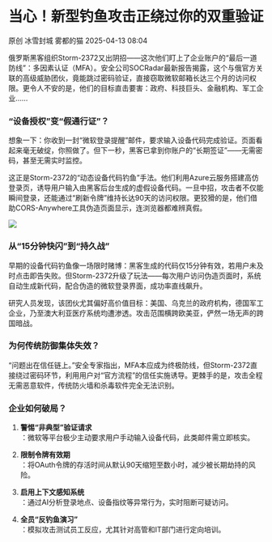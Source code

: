 #  当心！新型钓鱼攻击正绕过你的双重验证   
原创 冰雪封城  雾都的猫   2025-04-13 08:04  
  
俄罗斯黑客组织Storm-2372又出阴招——这次他们盯上了企业账户的“最后一道防线”：多因素认证（MFA）。安全公司SOCRadar最新报告揭露，这个与俄官方关联的高级威胁团伙，竟能跳过密码验证，直接窃取微软邮箱长达三个月的访问权限。更令人不安的是，他们的目标直击要害：政府、科技巨头、金融机构、军工企业……  
### “设备授权”变“假通行证”？  
  
想象一下：你收到一封“微软登录提醒”邮件，要求输入设备代码完成验证。页面看起来毫无破绽，你照做了。但下一秒，黑客已拿到你账户的“长期签证”——无需密码，甚至无需实时监控。  
  
这正是Storm-2372的“动态设备代码钓鱼”手法。他们利用Azure云服务搭建高仿登录页，诱导用户输入由黑客后台生成的虚假设备代码。一旦中招，攻击者不仅能瞬间登录，还能通过“刷新令牌”维持长达90天的访问权限。更狡猾的是，他们借助CORS-Anywhere工具伪造页面显示，连浏览器都难辨真假。  
  
![](https://mmbiz.qpic.cn/sz_mmbiz_png/1Msj1kb9libNxJhmXiaHEOm4UaBJPLuQ2g4riaYZMWw7k5BCHibiaAHYJ7TDDE1y0UGcHH5Pu3mNhqtM8otTnmWJxMw/640?wx_fmt=png&from=appmsg "")  
### 从“15分钟快闪”到“持久战”  
  
早期的设备代码钓鱼像一场限时赌博：黑客生成的代码仅15分钟有效，若用户未及时点击即告失败。但Storm-2372升级了玩法——每次用户访问伪造页面时，系统自动生成新代码，配合伪造的微软登录界面，成功率直线飙升。  
  
研究人员发现，该团伙尤其偏好高价值目标：美国、乌克兰的政府机构，德国军工企业，乃至澳大利亚医疗系统均遭渗透。攻击范围横跨欧美亚，俨然一场无声的跨国暗战。  
### 为何传统防御集体失效？  
  
“问题出在信任链上。”安全专家指出，MFA本应成为终极防线，但Storm-2372直接绕过密码环节，利用用户对“官方流程”的信任实施诱导。更棘手的是，攻击全程无需恶意软件，传统防火墙和杀毒软件完全无法识别。  
### 企业如何破局？  
1. **警惕“非典型”验证请求**  
：微软等平台极少主动要求用户手动输入设备代码，此类邮件需立即核实。  
  
1. **限制令牌有效期**  
：将OAuth令牌的存活时间从默认90天缩短至数小时，减少被长期劫持的风险。  
  
1. **启用上下文感知系统**  
：通过AI分析登录地点、设备指纹等异常行为，实时阻断可疑访问。  
  
1. **全员“反钓鱼演习”**  
：模拟攻击测试员工反应，尤其针对高管和IT部门进行定向培训。  
  
